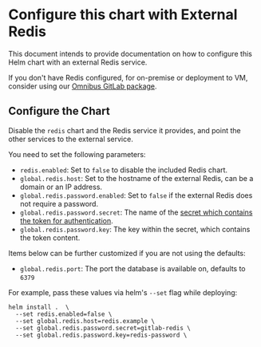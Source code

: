 # Configure this chart with External Redis

This document intends to provide documentation on how to configure this Helm chart with an external Redis service.

If you don't have Redis configured, for on-premise or deployment to VM,
consider using our [Omnibus GitLab package](./external-omnibus-redis.md).

## Configure the Chart

Disable the `redis` chart and the Redis service it provides, and point the other services to the external service.

You need to set the following parameters:
* `redis.enabled`: Set to `false` to disable the included Redis chart.
* `global.redis.host`: Set to the hostname of the external Redis, can be a domain or an IP address.
* `global.redis.password.enabled`: Set to `false` if the external Redis does not require a password.
* `global.redis.password.secret`: The name of the [secret which contains the token for authentication][redis-secret].
* `global.redis.password.key`: The key within the secret, which contains the token content.

Items below can be further customized if you are not using the defaults:
* `global.redis.port`: The port the database is available on, defaults to `6379`

For example, pass these values via helm's `--set` flag while deploying:

```
helm install .  \
  --set redis.enabled=false \
  --set global.redis.host=redis.example \
  --set global.redis.password.secret=gitlab-redis \
  --set global.redis.password.key=redis-password \
```

[redis-secret]: ../../installation/secrets.md#redis-secret

